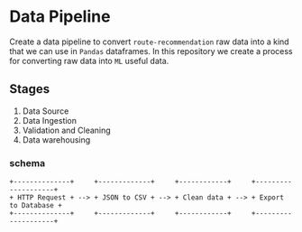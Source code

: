 # Data Pipeline

Create a data pipeline to convert ```route-recommendation``` raw data into a kind
that we can use in ```Pandas``` dataframes.
In this repository we create a process for converting raw data into ```ML``` useful
data.

## Stages

1. Data Source
2. Data Ingestion
3. Validation and Cleaning
4. Data warehousing

### schema

```
+--------------+     +-------------+     +------------+     +--------------------+
+ HTTP Request + --> + JSON to CSV + --> + Clean data + --> + Export to Database +
+--------------+     +-------------+     +------------+     +--------------------+
```
